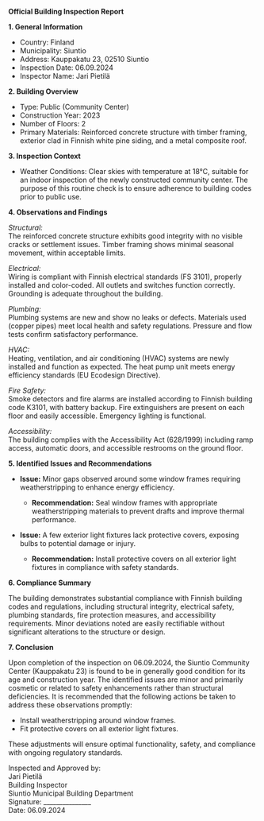 **Official Building Inspection Report**

**1. General Information**

- Country: Finland
- Municipality: Siuntio
- Address: Kauppakatu 23, 02510 Siuntio
- Inspection Date: 06.09.2024
- Inspector Name: Jari Pietilä

**2. Building Overview**

- Type: Public (Community Center)
- Construction Year: 2023
- Number of Floors: 2
- Primary Materials: Reinforced concrete structure with timber framing, exterior clad in Finnish white pine siding, and a metal composite roof.

**3. Inspection Context**

- Weather Conditions: Clear skies with temperature at 18°C, suitable for an indoor inspection of the newly constructed community center. The purpose of this routine check is to ensure adherence to building codes prior to public use.

**4. Observations and Findings**

*Structural:*  
The reinforced concrete structure exhibits good integrity with no visible cracks or settlement issues. Timber framing shows minimal seasonal movement, within acceptable limits.

*Electrical:*  
Wiring is compliant with Finnish electrical standards (FS 3101), properly installed and color-coded. All outlets and switches function correctly. Grounding is adequate throughout the building.

*Plumbing:*  
Plumbing systems are new and show no leaks or defects. Materials used (copper pipes) meet local health and safety regulations. Pressure and flow tests confirm satisfactory performance.

*HVAC:*  
Heating, ventilation, and air conditioning (HVAC) systems are newly installed and function as expected. The heat pump unit meets energy efficiency standards (EU Ecodesign Directive).

*Fire Safety:*  
Smoke detectors and fire alarms are installed according to Finnish building code K3101, with battery backup. Fire extinguishers are present on each floor and easily accessible. Emergency lighting is functional.

*Accessibility:*  
The building complies with the Accessibility Act (628/1999) including ramp access, automatic doors, and accessible restrooms on the ground floor.

**5. Identified Issues and Recommendations**

- **Issue:** Minor gaps observed around some window frames requiring weatherstripping to enhance energy efficiency.
  - **Recommendation:** Seal window frames with appropriate weatherstripping materials to prevent drafts and improve thermal performance.

- **Issue:** A few exterior light fixtures lack protective covers, exposing bulbs to potential damage or injury.
  - **Recommendation:** Install protective covers on all exterior light fixtures in compliance with safety standards.

**6. Compliance Summary**

The building demonstrates substantial compliance with Finnish building codes and regulations, including structural integrity, electrical safety, plumbing standards, fire protection measures, and accessibility requirements. Minor deviations noted are easily rectifiable without significant alterations to the structure or design.

**7. Conclusion**

Upon completion of the inspection on 06.09.2024, the Siuntio Community Center (Kauppakatu 23) is found to be in generally good condition for its age and construction year. The identified issues are minor and primarily cosmetic or related to safety enhancements rather than structural deficiencies. It is recommended that the following actions be taken to address these observations promptly:

- Install weatherstripping around window frames.
- Fit protective covers on all exterior light fixtures.

These adjustments will ensure optimal functionality, safety, and compliance with ongoing regulatory standards. 

Inspected and Approved by:  
Jari Pietilä  
Building Inspector  
Siuntio Municipal Building Department  
Signature: _______________  
Date: 06.09.2024
